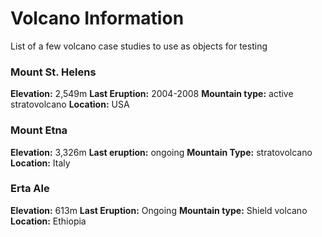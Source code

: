 # Volcano Information
List of a few volcano case studies to use as objects for testing

### Mount St. Helens

**Elevation:**  2,549m
**Last Eruption:** 2004-2008
**Mountain type:** active stratovolcano
**Location:** USA

### Mount Etna

**Elevation:** 3,326m
**Last eruption:** ongoing
**Mountain Type:** stratovolcano
**Location:** Italy

### Erta Ale
**Elevation:** 613m
**Last Eruption:** Ongoing
**Mountain type:** Shield volcano
**Location:** Ethiopia
